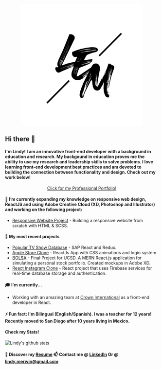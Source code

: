 <p align="center"><img src="https://github.com/lindyem/lindyem/blob/master/LEM.png" height="400" width="400"> </p>

## Hi there 👋

#### I'm Lindy! I am an innovative front-end developer with a background in education and research. My backgound in education proves me the ability to use my research and leadership skills to solve problems. I love learning front-end development best practices and am devoted to building the connection between functionality and design. Check out my work below! 



<p align="center"> <a href="http://www.lindymerwin.com/">Click for my Professional Portfolio!</a> </p>



#### 🌱 I’m currently expanding my knowledge on responsive web design, ReactJS and using Adobe Creative Cloud (XD, Photoshop and Illustrator) and working on the following project:
* [Responsive Website Project](https://github.com/lindyem/responsiveWebsite/tree/master "Responsive Website") - Building a responsive website from scratch with HTML & SCSS. 

#### 🔭 My most recent projects

* [Popular TV Show Database](https://skydropx-challenge.vercel.app/ "TV Show Database") - SAP React and Redux. 
* [Apple Store Clone](apple-store-clone-git-main.lindyem.vercel.app "Apple Store Clone") - ReactJs App with CSS animations and login system. 
* [BOL$A](https://github.com/tober65/bolsa "Stock Portfolio") - Final Project for UCSD. A MERN React.js application for simulating a personal stock portfolio.    Created mockups in Adobe XD. 
* [React Instagram Clone](https://instagram-clone-d1536.web.app/ "instagram clone") - React project that uses Firebase services for real-time database storage and authentication.

#### 🎓 I'm currently...
* Working with an amazing team at [Crown International](http://needmoremed.com/ "need more med") as a front-end developer in React. 

#### ⚡ Fun fact: I'm Bilingual (English/Spanish). I was a teacher for 12 years! Recently moved to San Diego after 10 years living in Mexico. 
#### Check my Stats!

![Lindy's github stats](https://github-readme-stats.vercel.app/api?username=lindyem&show_icons=true&theme=radical)

#### 🔖 Discover my [Resume](https://drive.google.com/file/d/10zumxbuy2XKmaA0kGa8ppVv3_c6kaTqr/view?usp=sharing "Resume") 📫 Contact me @ [LinkedIn](https://www.linkedin.com/in/lindy-merwin/ "LinkedIn") Or @ lindy.merwin@gmail.com


